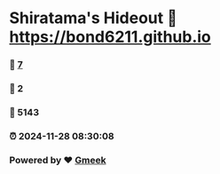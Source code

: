 # Shiratama's Hideout :link: https://bond6211.github.io 
### :page_facing_up: [7](https://bond6211.github.io/tag.html) 
### :speech_balloon: 2 
### :hibiscus: 5143 
### :alarm_clock: 2024-11-28 08:30:08 
### Powered by :heart: [Gmeek](https://github.com/Meekdai/Gmeek)
